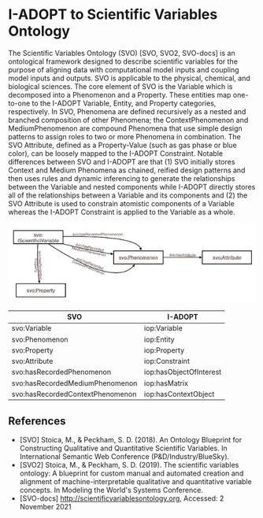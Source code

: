 # I-ADOPT to Scientific Variables Ontology

The Scientific Variables Ontology (SVO) [SVO, SVO2, SVO-docs] is an ontological framework designed to describe scientific variables for the purpose of aligning data with computational model inputs and coupling model inputs and outputs. 
SVO is applicable to the physical, chemical, and biological sciences. 
The core element of SVO is the Variable which is decomposed into a Phenomenon and a Property. 
These entities map one-to-one to the I-ADOPT Variable, Entity, and Property categories, respectively.
In SVO, Phenomena are defined recursively as a nested and branched composition of other Phenomena; the ContextPhenomenon and MediumPhenomenon are compound Phenomena that use simple design patterns to assign roles to two or more Phenomena in combination. 
The SVO Attribute, defined as a Property-Value (such as gas phase or blue color), can be loosely mapped to the I-ADOPT Constraint. 
Notable differences between SVO and I-ADOPT are that (1) SVO initially stores Context and Medium Phenomena as chained, reified design patterns and then uses rules and dynamic inferencing to generate the relationships between the Variable and nested components while I-ADOPT directly stores all of the relationships between a Variable and its components and (2) the SVO Attribute is used to constrain atomistic components of a Variable whereas the I-ADOPT Constraint is applied to the Variable as a whole.

![SVO overview](./gfx/svo.png)

| SVO                              | I-ADOPT                 |
|----------------------------------|-------------------------|
| svo:Variable                     | iop:Variable            |
| svo:Phenomenon                   | iop:Entity              |
| svo:Property                     | iop:Property            |
| svo:Attribute                    | iop:Constraint          |
| svo:hasRecordedPhenomenon        | iop:hasObjectOfInterest |
| svo:hasRecordedMediumPhenomenon  | iop:hasMatrix           |
| svo:hasRecordedContextPhenomenon | iop:hasContextObject    |

## References

* [SVO] Stoica, M., & Peckham, S. D. (2018). An Ontology Blueprint for Constructing Qualitative and Quantitative Scientific Variables. In International Semantic Web Conference (P&D/Industry/BlueSky).
* [SVO2] Stoica, M., & Peckham, S. D. (2019). The scientific variables ontology: A blueprint for custom manual and automated creation and alignment of machine-interpretable qualitative and quantitative variable concepts. In Modeling the World's Systems Conference.
* [SVO-docs] http://scientificvariablesontology.org, Accessed: 2 November 2021
